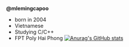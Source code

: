 <b>@mlemingcapoo</b>
- born in 2004
- Vietnamese
- Studying C/C++
- FPT Poly Hai Phong
[![Anurag's GitHub stats](https://github-readme-stats.vercel.app/api?username=mlemingcapoo)](https://github.com/anuraghazra/github-readme-stats)
<!---
mlemingcapoo/mlemingcapoo is a ✨ special ✨ repository because its `README.md` (this file) appears on your GitHub profile.
You can click the Preview link to take a look at your changes.
--->
